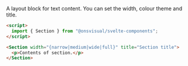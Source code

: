 A layout block for text content. You can set the width, colour theme and title.

```html
<script>
  import { Section } from "@onsvisual/svelte-components";
</script>

<Section width="{narrow|medium|wide|full}" title="Section title">
  <p>Contents of section.</p>
</Section>
```
